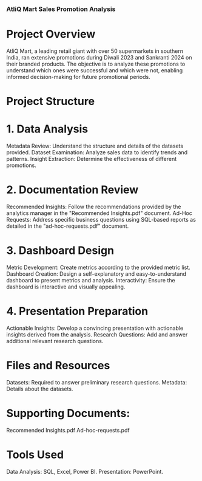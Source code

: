 
### AtliQ Mart Sales Promotion Analysis

# Project Overview
AtliQ Mart, a leading retail giant with over 50 supermarkets in southern India, ran extensive promotions during Diwali 2023 and Sankranti 2024 on their branded products. The objective is to analyze these promotions to understand which ones were successful and which were not, enabling informed decision-making for future promotional periods.

# Project Structure

# 1. Data Analysis
Metadata Review: Understand the structure and details of the datasets provided.
Dataset Examination: Analyze sales data to identify trends and patterns.
Insight Extraction: Determine the effectiveness of different promotions.

# 2. Documentation Review
Recommended Insights: Follow the recommendations provided by the analytics manager in the "Recommended Insights.pdf" document.
Ad-Hoc Requests: Address specific business questions using SQL-based reports as detailed in the "ad-hoc-requests.pdf" document.

# 3. Dashboard Design
Metric Development: Create metrics according to the provided metric list.
Dashboard Creation: Design a self-explanatory and easy-to-understand dashboard to present metrics and analysis.
Interactivity: Ensure the dashboard is interactive and visually appealing.

# 4. Presentation Preparation
Actionable Insights: Develop a convincing presentation with actionable insights derived from the analysis.
Research Questions: Add and answer additional relevant research questions.

# Files and Resources
Datasets: Required to answer preliminary research questions.
Metadata: Details about the datasets.

# Supporting Documents:
Recommended Insights.pdf
Ad-hoc-requests.pdf

# Tools Used
Data Analysis: SQL, Excel, Power BI.
Presentation: PowerPoint.
